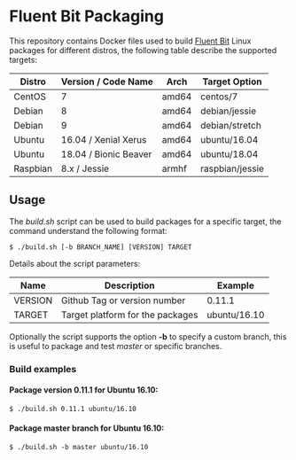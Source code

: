# Fluent Bit Packaging

This repository contains Docker files used to build [Fluent Bit](http://fluentbit.io) Linux packages for different distros, the following table describe the supported targets:

| Distro       |   Version / Code Name   | Arch   | Target Option           |
|--------------|-------------------------|--------|-------------------------|
| CentOS       |   7                     | amd64  | centos/7                |
| Debian       |   8                     | amd64  | debian/jessie           |
| Debian       |   9                     | amd64  | debian/stretch          |
| Ubuntu       |   16.04 / Xenial Xerus  | amd64  | ubuntu/16.04            |
| Ubuntu       |   18.04 / Bionic Beaver | amd64  | ubuntu/18.04            |
| Raspbian     |   8.x / Jessie          | armhf  | raspbian/jessie         |

## Usage

The _build.sh_ script can be used to build packages for a specific target, the command understand the following format:

```
$ ./build.sh [-b BRANCH_NAME] [VERSION] TARGET
```

Details about the script parameters:

| Name        | Description                  | Example                |
|-------------|------------------------------|------------------------|
| VERSION     | Github Tag or version number | 0.11.1                 |
| TARGET      | Target platform for the packages | ubuntu/16.10   |

Optionally the script supports the option __-b__ to specify a custom branch, this is useful to package and test _master_ or specific branches.

### Build examples

#### Package version 0.11.1 for Ubuntu 16.10:

```
$ ./build.sh 0.11.1 ubuntu/16.10
```

#### Package master branch for Ubuntu 16.10:

```
$ ./build.sh -b master ubuntu/16.10
```
